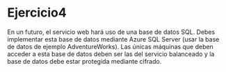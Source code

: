 <h1>Ejercicio4</h1>

<p>En un futuro, el servicio web hará uso de una base de datos SQL. Debes implementar esta base de datos mediante Azure SQL Server (usar la base de datos de ejemplo AdventureWorks). Las únicas máquinas que deben acceder a esta base de datos deben ser las del servicio balanceado y la base de datos debe estar protegida mediante cifrado.</p>
